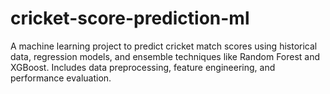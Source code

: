 # cricket-score-prediction-ml
A machine learning project to predict cricket match scores using historical data, regression models, and ensemble techniques like Random Forest and XGBoost. Includes data preprocessing, feature engineering, and performance evaluation.
